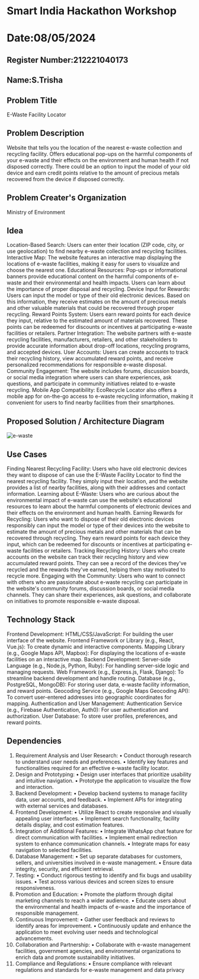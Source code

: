# Smart India Hackathon Workshop
# Date:08/05/2024
## Register Number:212221040173
## Name:S.Trisha
## Problem Title
E-Waste Facility Locator
## Problem Description
Website that tells you the location of the nearest e-waste collection and recycling facility. Offers educational pop-ups on the harmful components of your e-waste and their effects on the environment and human health if not disposed correctly. There could be an option to input the model of your old device and earn credit points relative to the amount of precious metals recovered from the device if disposed correctly.
## Problem Creater's Organization
Ministry of Environment

## Idea
Location-Based Search: Users can enter their location (ZIP code, city, or use geolocation) to find nearby e-waste collection and recycling facilities.
Interactive Map: The website features an interactive map displaying the locations of e-waste facilities, making it easy for users to visualize and choose the nearest one.
Educational Resources: Pop-ups or informational banners provide educational content on the harmful components of e-waste and their environmental and health impacts. Users can learn about the importance of proper disposal and recycling.
Device Input for Rewards: Users can input the model or type of their old electronic devices. Based on this information, they receive estimates on the amount of precious metals and other valuable materials that could be recovered through proper recycling.
Reward Points System: Users earn reward points for each device they input, relative to the estimated amount of materials recovered. These points can be redeemed for discounts or incentives at participating e-waste facilities or retailers.
Partner Integration: The website partners with e-waste recycling facilities, manufacturers, retailers, and other stakeholders to provide accurate information about drop-off locations, recycling programs, and accepted devices.
User Accounts: Users can create accounts to track their recycling history, view accumulated reward points, and receive personalized recommendations for responsible e-waste disposal.
Community Engagement: The website includes forums, discussion boards, or social media integration where users can share experiences, ask questions, and participate in community initiatives related to e-waste recycling.
Mobile App Compatibility: EcoRecycle Locator also offers a mobile app for on-the-go access to e-waste recycling information, making it convenient for users to find nearby facilities from their smartphones.


## Proposed Solution / Architecture Diagram
![e-waste](https://github.com/Trishaxx12/SIHPS/assets/165448504/ac656123-8a3f-4e3a-abd6-7ef80ba1d258)


## Use Cases
Finding Nearest Recycling Facility: Users who have old electronic devices they want to dispose of can use the E-Waste Facility Locator to find the nearest recycling facility. They simply input their location, and the website provides a list of nearby facilities, along with their addresses and contact information.
Learning about E-Waste: Users who are curious about the environmental impact of e-waste can use the website's educational resources to learn about the harmful components of electronic devices and their effects on the environment and human health.
Earning Rewards for Recycling: Users who want to dispose of their old electronic devices responsibly can input the model or type of their devices into the website to estimate the amount of precious metals and other materials that can be recovered through recycling. They earn reward points for each device they input, which can be redeemed for discounts or incentives at participating e-waste facilities or retailers.
Tracking Recycling History: Users who create accounts on the website can track their recycling history and view accumulated reward points. They can see a record of the devices they've recycled and the rewards they've earned, helping them stay motivated to recycle more.
Engaging with the Community: Users who want to connect with others who are passionate about e-waste recycling can participate in the website's community forums, discussion boards, or social media channels. They can share their experiences, ask questions, and collaborate on initiatives to promote responsible e-waste disposal.

## Technology Stack
Frontend Development:
HTML/CSS/JavaScript: For building the user interface of the website.
Frontend Framework or Library (e.g., React, Vue.js): To create dynamic and interactive components.
Mapping Library (e.g., Google Maps API, Mapbox): For displaying the locations of e-waste facilities on an interactive map.
Backend Development:
Server-side Language (e.g., Node.js, Python, Ruby): For handling server-side logic and managing requests.
Web Framework (e.g., Express.js, Flask, Django): To streamline backend development and handle routing.
Database (e.g., PostgreSQL, MongoDB): For storing user data, e-waste facility information, and reward points.
Geocoding Service (e.g., Google Maps Geocoding API): To convert user-entered addresses into geographic coordinates for mapping.
Authentication and User Management:
Authentication Service (e.g., Firebase Authentication, Auth0): For user authentication and authorization.
User Database: To store user profiles, preferences, and reward points.

## Dependencies
1. Requirement Analysis and User Research:
• Conduct thorough research to understand user needs and preferences.
• Identify key features and functionalities required for an effective e-waste facility locator.
2. Design and Prototyping:
• Design user interfaces that prioritize usability and intuitive navigation.
• Prototype the application to visualize the flow and interaction.
3. Backend Development:
• Develop backend systems to manage facility data, user accounts, and feedback.
• Implement APIs for integrating with external services and databases.
4. Frontend Development:
• Utilize React to create responsive and visually appealing user interfaces.
• Implement search functionality, facility details display, and cost estimation features.
5. Integration of Additional Features:
• Integrate WhatsApp chat feature for direct communication with facilities.
• Implement email redirection system to enhance communication channels.
• Integrate maps for easy navigation to selected facilities.
6. Database Management:
• Set up separate databases for customers, sellers, and universities involved in e-waste management.
• Ensure data integrity, security, and efficient retrieval.
7. Testing:
• Conduct rigorous testing to identify and fix bugs and usability issues.
• Test across various devices and screen sizes to ensure responsiveness.
8. Promotion and Education:
• Promote the platform through digital marketing channels to reach a wider audience.
• Educate users about the environmental and health impacts of e-waste and the importance of responsible management.
9. Continuous Improvement:
• Gather user feedback and reviews to identify areas for improvement.
• Continuously update and enhance the application to meet evolving user needs and technological advancements.
10. Collaboration and Partnership:
• Collaborate with e-waste management facilities, government agencies, and environmental organizations to enrich data and promote
sustainability initiatives.
11. Compliance and Regulations:
• Ensure compliance with relevant regulations and standards for e-waste management and data privacy



